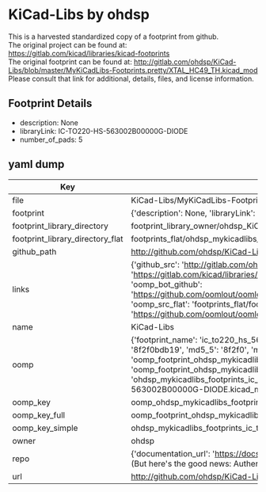 # KiCad-Libs by ohdsp  
This is a harvested standardized copy of a footprint from github.  
The original project can be found at:  
https://gitlab.com/kicad/libraries/kicad-footprints  
The original footprint can be found at:
http://gitlab.com/ohdsp/KiCad-Libs/blob/master/MyKiCadLibs-Footprints.pretty/XTAL_HC49_TH.kicad_mod
Please consult that link for additional, details, files, and license information.  
## Footprint Details
* description: None  
* libraryLink: IC-TO220-HS-563002B00000G-DIODE  
* number_of_pads: 5  
## yaml dump  
| Key | Value |  
| --- | --- |  
| file | KiCad-Libs/MyKiCadLibs-Footprints.pretty/IC-TO220-HS-563002B00000G-DIODE.kicad_mod |  
| footprint | {'description': None, 'libraryLink': 'IC-TO220-HS-563002B00000G-DIODE', 'number_of_pads': 5} |  
| footprint_library_directory | footprint_library_owner/ohdsp_KiCad-Libs |  
| footprint_library_directory_flat | footprints_flat/ohdsp_mykicadlibs_footprints_ic_to220_hs_563002b00000g_diode/working |  
| github_path | http://github.com/ohdsp/KiCad-Libs/blob/master/MyKiCadLibs-Footprints.pretty/IC-TO220-HS-563002B00000G-DIODE.kicad_mod |  
| links | {'github_src': 'http://gitlab.com/ohdsp/KiCad-Libs/blob/master/MyKiCadLibs-Footprints.pretty/XTAL_HC49_TH.kicad_mod', 'github_src_repo': 'https://gitlab.com/kicad/libraries/kicad-footprints', 'oomp_bot': 'footprints/ohdsp_mykicadlibs_footprints_ic_to220_hs_563002b00000g_diode/working', 'oomp_bot_github': 'https://github.com/oomlout/oomlout_oomp_footprint_bot/tree/main/footprints/ohdsp_mykicadlibs_footprints_ic_to220_hs_563002b00000g_diode/working', 'oomp_src_flat': 'footprints_flat/footprints_flat/ohdsp_mykicadlibs_footprints_ic_to220_hs_563002b00000g_diode/working', 'oomp_src_flat_github': 'https://github.com/oomlout/oomlout_oomp_footprint_src/tree/main/footprints_flat/ohdsp_mykicadlibs_footprints_ic_to220_hs_563002b00000g_diode/working'} |  
| name | KiCad-Libs |  
| oomp | {'footprint_name': 'ic_to220_hs_563002b00000g_diode', 'library_name': 'mykicadlibs_footprints', 'md5': '8f2f0bdb193a3befdc0036d07c3194a3', 'md5_10': '8f2f0bdb19', 'md5_5': '8f2f0', 'md5_6': '8f2f0b', 'oomp_key': 'oomp_ohdsp_mykicadlibs_footprints_ic_to220_hs_563002b00000g_diode', 'oomp_key_extra': 'oomp_footprint_ohdsp_mykicadlibs_footprints_ic_to220_hs_563002b00000g_diode', 'oomp_key_full': 'oomp_footprint_ohdsp_mykicadlibs_footprints_ic_to220_hs_563002b00000g_diode_8f2f0b', 'oomp_key_simple': 'ohdsp_mykicadlibs_footprints_ic_to220_hs_563002b00000g_diode', 'original_filename': 'KiCad-Libs/MyKiCadLibs-Footprints.pretty/IC-TO220-HS-563002B00000G-DIODE.kicad_mod', 'owner_name': 'ohdsp'} |  
| oomp_key | oomp_ohdsp_mykicadlibs_footprints_ic_to220_hs_563002b00000g_diode |  
| oomp_key_full | oomp_footprint_ohdsp_mykicadlibs_footprints_ic_to220_hs_563002b00000g_diode |  
| oomp_key_simple | ohdsp_mykicadlibs_footprints_ic_to220_hs_563002b00000g_diode |  
| owner | ohdsp |  
| repo | {'documentation_url': 'https://docs.github.com/rest/overview/resources-in-the-rest-api#rate-limiting', 'message': "API rate limit exceeded for 84.66.173.59. (But here's the good news: Authenticated requests get a higher rate limit. Check out the documentation for more details.)"} |  
| url | http://github.com/ohdsp/KiCad-Libs |  

